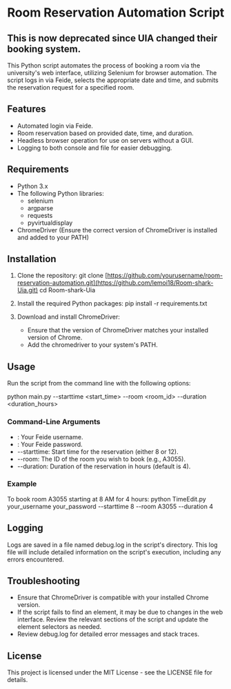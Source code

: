 # Room Reservation Automation Script



## This is now deprecated since UIA changed their booking system.
This Python script automates the process of booking a room via the university's web interface, utilizing Selenium for browser automation. The script logs in via Feide, selects the appropriate date and time, and submits the reservation request for a specified room.

## Features

- Automated login via Feide.
- Room reservation based on provided date, time, and duration.
- Headless browser operation for use on servers without a GUI.
- Logging to both console and file for easier debugging.

## Requirements

- Python 3.x
- The following Python libraries:
  - selenium
  - argparse
  - requests
  - pyvirtualdisplay
- ChromeDriver (Ensure the correct version of ChromeDriver is installed and added to your PATH)

## Installation

1. Clone the repository:
   git clone [https://github.com/yourusername/room-reservation-automation.git](https://github.com/lemoi18/Room-shark-Uia.git)
   cd Room-shark-Uia

2. Install the required Python packages:
   pip install -r requirements.txt

3. Download and install ChromeDriver:
   - Ensure that the version of ChromeDriver matches your installed version of Chrome.
   - Add the chromedriver to your system's PATH.


## Usage

Run the script from the command line with the following options:

python main.py <username> <password> --starttime <start_time> --room <room_id> --duration <duration_hours>

### Command-Line Arguments

- <username>: Your Feide username.
- <password>: Your Feide password.
- --starttime: Start time for the reservation (either 8 or 12).
- --room: The ID of the room you wish to book (e.g., A3055).
- --duration: Duration of the reservation in hours (default is 4).

### Example

To book room A3055 starting at 8 AM for 4 hours:
python TimeEdit.py your_username your_password --starttime 8 --room A3055 --duration 4

## Logging

Logs are saved in a file named debug.log in the script's directory. This log file will include detailed information on the script's execution, including any errors encountered.

## Troubleshooting

- Ensure that ChromeDriver is compatible with your installed Chrome version.
- If the script fails to find an element, it may be due to changes in the web interface. Review the relevant sections of the script and update the element selectors as needed.
- Review debug.log for detailed error messages and stack traces.

## License

This project is licensed under the MIT License - see the LICENSE file for details.
